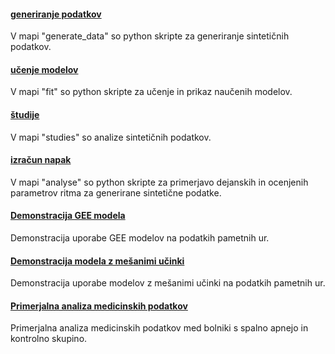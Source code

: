 #### [generiranje podatkov](generate_data)
V mapi "generate_data" so python skripte za generiranje sintetičnih podatkov.

#### [učenje modelov](fit)
V mapi "fit" so python skripte za učenje in prikaz naučenih modelov.

#### [študije](studies)
V mapi "studies" so analize sintetičnih podatkov.

#### [izračun napak](analyse)
V mapi "analyse" so python skripte za primerjavo dejanskih in ocenjenih parametrov ritma za generirane sintetične podatke.

#### [Demonstracija GEE modela](demo_GEE.ipynb)
Demonstracija uporabe GEE modelov na podatkih pametnih ur.

#### [Demonstracija modela z mešanimi učinki](demo_mesani_ucinki.ipynb)
Demonstracija uporabe modelov z mešanimi učinki na podatkih pametnih ur.

#### [Primerjalna analiza medicinskih podatkov](spalna_apneja.ipynb)
Primerjalna analiza medicinskih podatkov med bolniki s spalno apnejo in kontrolno skupino.
